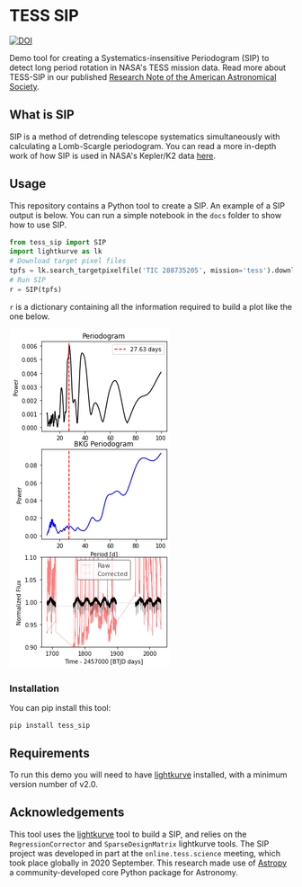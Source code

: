 # TESS SIP
<a href="https://doi.org/10.5281/zenodo.4300754"><img src="https://zenodo.org/badge/DOI/10.5281/zenodo.4300754.svg" alt="DOI"></a>

Demo tool for creating a Systematics-insensitive Periodogram (SIP) to detect long period rotation in NASA's TESS mission data. Read more about TESS-SIP in our published [Research Note of the American Astronomical Society](https://iopscience.iop.org/article/10.3847/2515-5172/abd106/meta).

## What is SIP

SIP is a method of detrending telescope systematics simultaneously with calculating a Lomb-Scargle periodogram. You can read a more in-depth work of how SIP is used in NASA's Kepler/K2 data [here](https://ui.adsabs.harvard.edu/abs/2016ApJ...818..109A/abstract).


## Usage

This repository contains a Python tool to create a SIP. An example of a SIP output is below. You can run a simple notebook in the `docs` folder to show how to use SIP.

```python
from tess_sip import SIP
import lightkurve as lk
# Download target pixel files
tpfs = lk.search_targetpixelfile('TIC 288735205', mission='tess').download_all()
# Run SIP
r = SIP(tpfs)
```

`r` is a dictionary containing all the information required to build a plot like the one below.

![Example SIP output](https://github.com/christinahedges/TESS-SIP/blob/master/demo.png?raw=true)

### Installation

You can pip install this tool:

```
pip install tess_sip
```


## Requirements

To run this demo you will need to have [lightkurve](https://github.com/keplerGO/lightkurve) installed, with a minimum version number of v2.0.

## Acknowledgements

This tool uses the [lightkurve](https://github.com/keplerGO/lightkurve) tool to build a SIP, and relies on the `RegressionCorrector` and `SparseDesignMatrix` lightkurve tools. The SIP project was developed in part at the `online.tess.science` meeting, which took place globally in 2020 September. This research made use of [Astropy](http://www.astropy.org.) a community-developed core Python package for Astronomy.
